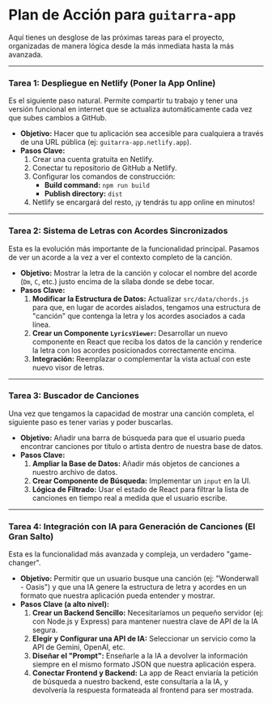 # Plan de Acción para `guitarra-app`

Aquí tienes un desglose de las próximas tareas para el proyecto, organizadas de manera lógica desde la más inmediata hasta la más avanzada.

---

### Tarea 1: Despliegue en Netlify (Poner la App Online)

Es el siguiente paso natural. Permite compartir tu trabajo y tener una versión funcional en internet que se actualiza automáticamente cada vez que subes cambios a GitHub.

*   **Objetivo:** Hacer que tu aplicación sea accesible para cualquiera a través de una URL pública (ej: `guitarra-app.netlify.app`).
*   **Pasos Clave:**
    1.  Crear una cuenta gratuita en Netlify.
    2.  Conectar tu repositorio de GitHub a Netlify.
    3.  Configurar los comandos de construcción:
        *   **Build command:** `npm run build`
        *   **Publish directory:** `dist`
    4.  Netlify se encargará del resto, ¡y tendrás tu app online en minutos!

---

### Tarea 2: Sistema de Letras con Acordes Sincronizados

Esta es la evolución más importante de la funcionalidad principal. Pasamos de ver un acorde a la vez a ver el contexto completo de la canción.

*   **Objetivo:** Mostrar la letra de la canción y colocar el nombre del acorde (`Dm`, `C`, etc.) justo encima de la sílaba donde se debe tocar.
*   **Pasos Clave:**
    1.  **Modificar la Estructura de Datos:** Actualizar `src/data/chords.js` para que, en lugar de acordes aislados, tengamos una estructura de "canción" que contenga la letra y los acordes asociados a cada línea.
    2.  **Crear un Componente `LyricsViewer`:** Desarrollar un nuevo componente en React que reciba los datos de la canción y renderice la letra con los acordes posicionados correctamente encima.
    3.  **Integración:** Reemplazar o complementar la vista actual con este nuevo visor de letras.

---

### Tarea 3: Buscador de Canciones

Una vez que tengamos la capacidad de mostrar una canción completa, el siguiente paso es tener varias y poder buscarlas.

*   **Objetivo:** Añadir una barra de búsqueda para que el usuario pueda encontrar canciones por título o artista dentro de nuestra base de datos.
*   **Pasos Clave:**
    1.  **Ampliar la Base de Datos:** Añadir más objetos de canciones a nuestro archivo de datos.
    2.  **Crear Componente de Búsqueda:** Implementar un `input` en la UI.
    3.  **Lógica de Filtrado:** Usar el estado de React para filtrar la lista de canciones en tiempo real a medida que el usuario escribe.

---

### Tarea 4: Integración con IA para Generación de Canciones (El Gran Salto)

Esta es la funcionalidad más avanzada y compleja, un verdadero "game-changer".

*   **Objetivo:** Permitir que un usuario busque una canción (ej: "Wonderwall - Oasis") y que una IA genere la estructura de letra y acordes en un formato que nuestra aplicación pueda entender y mostrar.
*   **Pasos Clave (a alto nivel):**
    1.  **Crear un Backend Sencillo:** Necesitaríamos un pequeño servidor (ej: con Node.js y Express) para mantener nuestra clave de API de la IA segura.
    2.  **Elegir y Configurar una API de IA:** Seleccionar un servicio como la API de Gemini, OpenAI, etc.
    3.  **Diseñar el "Prompt":** Enseñarle a la IA a devolver la información siempre en el mismo formato JSON que nuestra aplicación espera.
    4.  **Conectar Frontend y Backend:** La app de React enviaría la petición de búsqueda a nuestro backend, este consultaría a la IA, y devolvería la respuesta formateada al frontend para ser mostrada.